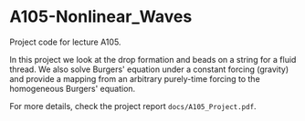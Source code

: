 # A105-Nonlinear_Waves
Project code for lecture A105.

In this project we look at the drop formation and beads on a string for a fluid thread.
We also solve Burgers' equation under a constant forcing (gravity) and provide a mapping from an arbitrary purely-time forcing to the homogeneous Burgers' equation.

For more details, check the project report `docs/A105_Project.pdf`.
